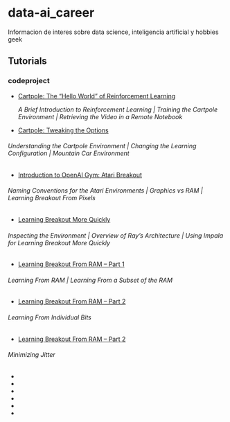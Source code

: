 # data-ai_career
Informacion de interes sobre data science, inteligencia artificial y hobbies geek

## Tutorials
### codeproject
- [Cartpole: The “Hello World” of Reinforcement Learning](https://www.codeproject.com/Articles/5271939/Cartpole-The-Hello-World-of-Reinforcement-Learning) 

	*A Brief Introduction to Reinforcement Learning | Training the Cartpole Environment | Retrieving the Video in a Remote Notebook*
- [Cartpole: Tweaking the Options](https://www.codeproject.com/Articles/5271946/Cartpole-Tweaking-the-Options)
###### *Understanding the Cartpole Environment | Changing the Learning Configuration | Mountain Car Environment*
- [Introduction to OpenAI Gym: Atari Breakout](https://www.codeproject.com/Articles/5271947/Introduction-to-OpenAI-Gym-Atari-Breakout)
###### *Naming Conventions for the Atari Environments | Graphics vs RAM | Learning Breakout From Pixels*
- [Learning Breakout More Quickly](https://www.codeproject.com/Articles/5271948/Learning-Breakout-More-Quickly)
###### *Inspecting the Environment | Overview of Ray’s Architecture | Using Impala for Learning Breakout More Quickly*
- [Learning Breakout From RAM – Part 1](https://www.codeproject.com/Articles/5271949/Learning-Breakout-From-RAM-Part-1)
###### *Learning From RAM | Learning From a Subset of the RAM*
- [Learning Breakout From RAM – Part 2](https://www.codeproject.com/Articles/5271950/Learning-Breakout-From-RAM-Part-2)
###### *Learning From Individual Bits*
- [Learning Breakout From RAM – Part 2](https://www.codeproject.com/Articles/5271951/Learning-Breakout-Advanced-Topics)
###### *Minimizing Jitter*
- 
- 
- 
- 
- 
- 
